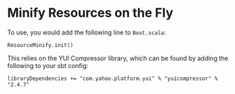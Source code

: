 Minify Resources on the Fly
==========

To use, you would add the following line to `Boot.scala`:

    ResourceMinify.init()

This relies on the YUI Compressor library, which can be found by adding the following to your sbt config:

    libraryDependencies += "com.yahoo.platform.yui" % "yuicompressor" % "2.4.7"